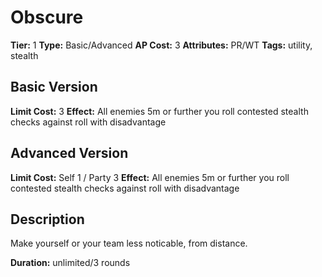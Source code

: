# Obscure

**Tier:** 1
**Type:** Basic/Advanced
**AP Cost:** 3
**Attributes:** PR/WT
**Tags:** utility, stealth

## Basic Version
**Limit Cost:** 3
**Effect:** All enemies 5m or further you roll contested stealth checks against roll with disadvantage

## Advanced Version
**Limit Cost:** Self 1 / Party 3
**Effect:** All enemies 5m or further you roll contested stealth checks against roll with disadvantage

## Description
Make yourself or your team less noticable, from distance.

**Duration:** unlimited/3 rounds